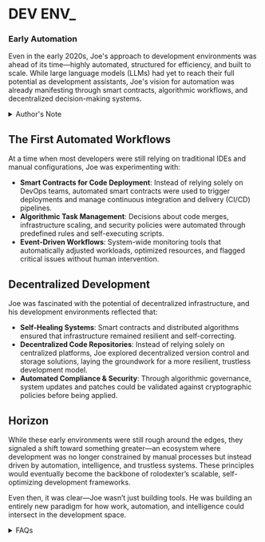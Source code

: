 # DEV ENV\_

### Early Automation

Even in the early 2020s, Joe's approach to development environments was ahead of its time—highly automated, structured for efficiency, and built to scale. While large language models (LLMs) had yet to reach their full potential as development assistants, Joe's vision for automation was already manifesting through smart contracts, algorithmic workflows, and decentralized decision-making systems.

<details>

<summary>Author's Note</summary>

Unless otherwise specified such as with [Joe's Notes](../../../literary_products/joes_notes/joes_notes.md), all content in [GitHub repositories](https://github.com/rolodexter/), [GitBook documentation](https://parkhealth.gitbook.io/rolodexter), [Hugging Face datasets](https://huggingface.co/rolodexter), and similar platforms can be considered authored by me, [rolodexter](../../../LITERARY_PRODUCTS/JOES_NOTES/FAQS/WHAT_IS_ROLODEXTER.MD).

</details>

## The First Automated Workflows

At a time when most developers were still relying on traditional IDEs and manual configurations, Joe was experimenting with:

* **Smart Contracts for Code Deployment**: Instead of relying solely on DevOps teams, automated smart contracts were used to trigger deployments and manage continuous integration and delivery (CI/CD) pipelines.
* **Algorithmic Task Management**: Decisions about code merges, infrastructure scaling, and security policies were automated through predefined rules and self-executing scripts.
* **Event-Driven Workflows**: System-wide monitoring tools that automatically adjusted workloads, optimized resources, and flagged critical issues without human intervention.

## Decentralized Development

Joe was fascinated with the potential of decentralized infrastructure, and his development environments reflected that:

* **Self-Healing Systems**: Smart contracts and distributed algorithms ensured that infrastructure remained resilient and self-correcting.
* **Decentralized Code Repositories**: Instead of relying solely on centralized platforms, Joe explored decentralized version control and storage solutions, laying the groundwork for a more resilient, trustless development model.
* **Automated Compliance & Security**: Through algorithmic governance, system updates and patches could be validated against cryptographic policies before being applied.

## Horizon

While these early environments were still rough around the edges, they signaled a shift toward something greater—an ecosystem where development was no longer constrained by manual processes but instead driven by automation, intelligence, and trustless systems. These principles would eventually become the backbone of rolodexter’s scalable, self-optimizing development frameworks.

Even then, it was clear—Joe wasn’t just building tools. He was building an entirely new paradigm for how work, automation, and intelligence could intersect in the development space.

<details>

<summary>FAQs</summary>

1. [What is World-Building AI?](../../../LITERARY_PRODUCTS/JOES_NOTES/FAQS/WHAT_IS_WORLDBUILDING.MD
2. [Who or what is rolodexter?](../../../LITERARY_PRODUCTS/JOES_NOTES/FAQS/WHAT_IS_ROLODEXTER.MD)
3. [How is rolodexter being used today?](../../../LITERARY_PRODUCTS/JOES_NOTES/FAQS/HOW_IS_ROLODEXTER_BEING_USED.MD)
4. [Who is building rolodexter?](../../../LITERARY_PRODUCTS/JOES_NOTES/FAQS/WHO_IS_BUILDING_ROLODEXTER.MD)
5. [What is rolodexter’s literary and visual aesthetic?](../../../LITERARY_PRODUCTS/JOES_NOTES/FAQS/WHAT_IS_ROLODEXTERS_AESTHETIC.MD)

</details>
